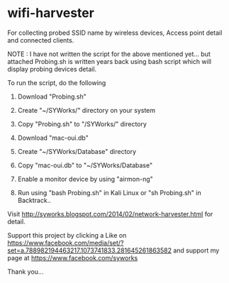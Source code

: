 wifi-harvester
==============

For collecting probed SSID name by wireless devices, Access point detail and connected clients.

NOTE : I have not written the script for the above mentioned yet... but attached Probing.sh is written years back using bash script which will display probing devices detail.

To run the script, do the following

1) Download "Probing.sh"

2) Create "~/SYWorks/" directory on your system

3) Copy "Probing.sh" to "/SYWorks/" directory

4) Download "mac-oui.db"

5) Create "~/SYWorks/Database" directory

6) Copy "mac-oui.db" to "~/SYWorks/Database" 

7) Enable a monitor device by using "airmon-ng"

8) Run using "bash Probing.sh" in Kali Linux or "sh Probing.sh" in Backtrack..


Visit http://syworks.blogspot.com/2014/02/network-harvester.html for detail.

Support this project by clicking a Like on https://www.facebook.com/media/set/?set=a.788982194463217.1073741833.281645261863582 and support my page at https://www.facebook.com/syworks

Thank you... 



